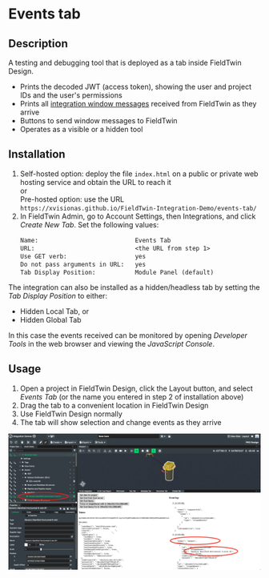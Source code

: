 # Events tab

## Description

A testing and debugging tool that is deployed as a tab inside FieldTwin Design.

* Prints the decoded JWT (access token), showing the user and project IDs and the user's permissions
* Prints all [integration window messages](../INTEGRATIONS.md#communication-from-fieldtwin-to-integration)
  received from FieldTwin as they arrive
* Buttons to send window messages to FieldTwin
* Operates as a visible or a hidden tool

## Installation

1. Self-hosted option: deploy the file `index.html` on a public or private web
   hosting service and obtain the URL to reach it  
   or  
   Pre-hosted option: use the URL `https://xvisionas.github.io/FieldTwin-Integration-Demo/events-tab/`
2. In FieldTwin Admin, go to Account Settings, then Integrations, and click _Create New Tab_.
   Set the following values:  
   ```
   Name:                           Events Tab
   URL:                            <the URL from step 1>
   Use GET verb:                   yes
   Do not pass arguments in URL:   yes
   Tab Display Position:           Module Panel (default)
   ```

The integration can also be installed as a hidden/headless tab by setting the
_Tab Display Position_ to either:

* Hidden Local Tab, or
* Hidden Global Tab

In this case the events received can be monitored by opening _Developer Tools_ in the web
browser and viewing the _JavaScript Console_.

## Usage

1. Open a project in FieldTwin Design, click the Layout button, and select _Events Tab_
   (or the name you entered in step 2 of installation above)
2. Drag the tab to a convenient location in FieldTwin Design
3. Use FieldTwin Design normally
4. The tab will show selection and change events as they arrive

![Events tab showing selection event](./screenshot-1.png)
